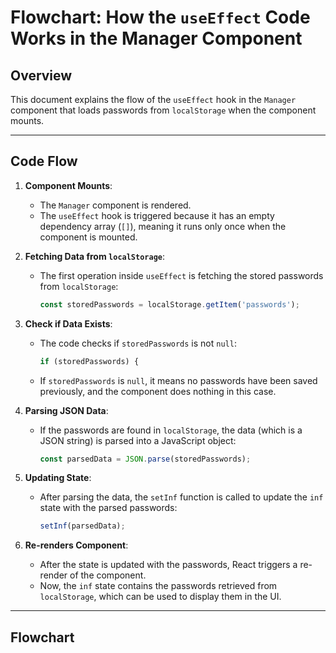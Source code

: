 # Flowchart: How the `useEffect` Code Works in the Manager Component

## Overview
This document explains the flow of the `useEffect` hook in the `Manager` component that loads passwords from `localStorage` when the component mounts.

---

## Code Flow

1. **Component Mounts**:
   - The `Manager` component is rendered.
   - The `useEffect` hook is triggered because it has an empty dependency array (`[]`), meaning it runs only once when the component is mounted.

2. **Fetching Data from `localStorage`**:
   - The first operation inside `useEffect` is fetching the stored passwords from `localStorage`:
     ```javascript
     const storedPasswords = localStorage.getItem('passwords');
     ```

3. **Check if Data Exists**:
   - The code checks if `storedPasswords` is not `null`:
     ```javascript
     if (storedPasswords) {
     ```
   - If `storedPasswords` is `null`, it means no passwords have been saved previously, and the component does nothing in this case.

4. **Parsing JSON Data**:
   - If the passwords are found in `localStorage`, the data (which is a JSON string) is parsed into a JavaScript object:
     ```javascript
     const parsedData = JSON.parse(storedPasswords);
     ```

5. **Updating State**:
   - After parsing the data, the `setInf` function is called to update the `inf` state with the parsed passwords:
     ```javascript
     setInf(parsedData);
     ```

6. **Re-renders Component**:
   - After the state is updated with the passwords, React triggers a re-render of the component.
   - Now, the `inf` state contains the passwords retrieved from `localStorage`, which can be used to display them in the UI.

---

## Flowchart


